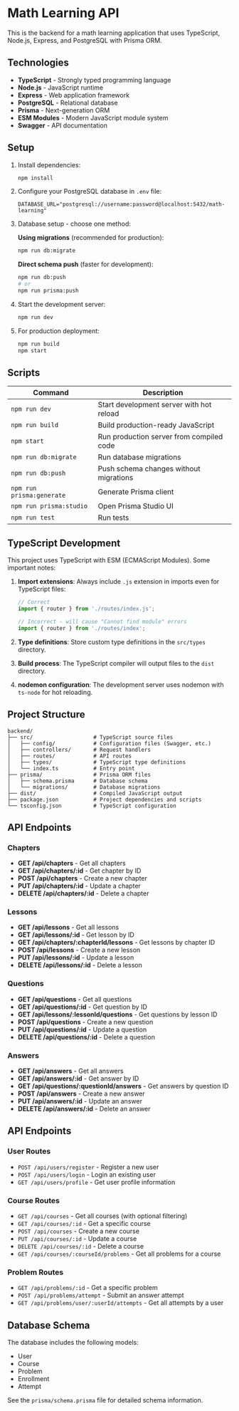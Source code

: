 # Math Learning API

This is the backend for a math learning application that uses TypeScript, Node.js, Express, and PostgreSQL with Prisma ORM.

## Technologies

- **TypeScript** - Strongly typed programming language
- **Node.js** - JavaScript runtime
- **Express** - Web application framework
- **PostgreSQL** - Relational database
- **Prisma** - Next-generation ORM
- **ESM Modules** - Modern JavaScript module system
- **Swagger** - API documentation

## Setup

1. Install dependencies:
   ```bash
   npm install
   ```

2. Configure your PostgreSQL database in `.env` file:
   ```
   DATABASE_URL="postgresql://username:password@localhost:5432/math-learning"
   ```

3. Database setup - choose one method:
   
   **Using migrations** (recommended for production):
   ```bash
   npm run db:migrate
   ```
   
   **Direct schema push** (faster for development):
   ```bash
   npm run db:push
   # or
   npm run prisma:push
   ```

4. Start the development server:
   ```bash
   npm run dev
   ```

5. For production deployment:
   ```bash
   npm run build
   npm start
   ```

## Scripts

| Command | Description |
|---------|-------------|
| `npm run dev` | Start development server with hot reload |
| `npm run build` | Build production-ready JavaScript |
| `npm start` | Run production server from compiled code |
| `npm run db:migrate` | Run database migrations |
| `npm run db:push` | Push schema changes without migrations |
| `npm run prisma:generate` | Generate Prisma client |
| `npm run prisma:studio` | Open Prisma Studio UI |
| `npm run test` | Run tests |

## TypeScript Development

This project uses TypeScript with ESM (ECMAScript Modules). Some important notes:

1. **Import extensions**: Always include `.js` extension in imports even for TypeScript files:
   ```typescript
   // Correct
   import { router } from './routes/index.js';
   
   // Incorrect - will cause "Cannot find module" errors
   import { router } from './routes/index';
   ```

2. **Type definitions**: Store custom type definitions in the `src/types` directory.

3. **Build process**: The TypeScript compiler will output files to the `dist` directory.

4. **nodemon configuration**: The development server uses nodemon with `ts-node` for hot reloading.

## Project Structure

```
backend/
├── src/                   # TypeScript source files
│   ├── config/            # Configuration files (Swagger, etc.)
│   ├── controllers/       # Request handlers
│   ├── routes/            # API routes
│   ├── types/             # TypeScript type definitions
│   └── index.ts           # Entry point
├── prisma/                # Prisma ORM files
│   ├── schema.prisma      # Database schema
│   └── migrations/        # Database migrations
├── dist/                  # Compiled JavaScript output
├── package.json           # Project dependencies and scripts
└── tsconfig.json          # TypeScript configuration
```

## API Endpoints

### Chapters

- **GET /api/chapters** - Get all chapters
- **GET /api/chapters/:id** - Get chapter by ID
- **POST /api/chapters** - Create a new chapter
- **PUT /api/chapters/:id** - Update a chapter
- **DELETE /api/chapters/:id** - Delete a chapter

### Lessons

- **GET /api/lessons** - Get all lessons
- **GET /api/lessons/:id** - Get lesson by ID
- **GET /api/chapters/:chapterId/lessons** - Get lessons by chapter ID
- **POST /api/lessons** - Create a new lesson
- **PUT /api/lessons/:id** - Update a lesson
- **DELETE /api/lessons/:id** - Delete a lesson

### Questions

- **GET /api/questions** - Get all questions
- **GET /api/questions/:id** - Get question by ID
- **GET /api/lessons/:lessonId/questions** - Get questions by lesson ID
- **POST /api/questions** - Create a new question
- **PUT /api/questions/:id** - Update a question
- **DELETE /api/questions/:id** - Delete a question

### Answers

- **GET /api/answers** - Get all answers
- **GET /api/answers/:id** - Get answer by ID
- **GET /api/questions/:questionId/answers** - Get answers by question ID
- **POST /api/answers** - Create a new answer
- **PUT /api/answers/:id** - Update an answer
- **DELETE /api/answers/:id** - Delete an answer

## API Endpoints

### User Routes
- `POST /api/users/register` - Register a new user
- `POST /api/users/login` - Login an existing user
- `GET /api/users/profile` - Get user profile information

### Course Routes
- `GET /api/courses` - Get all courses (with optional filtering)
- `GET /api/courses/:id` - Get a specific course
- `POST /api/courses` - Create a new course
- `PUT /api/courses/:id` - Update a course
- `DELETE /api/courses/:id` - Delete a course
- `GET /api/courses/:courseId/problems` - Get all problems for a course

### Problem Routes
- `GET /api/problems/:id` - Get a specific problem
- `POST /api/problems/attempt` - Submit an answer attempt
- `GET /api/problems/user/:userId/attempts` - Get all attempts by a user

## Database Schema

The database includes the following models:
- User
- Course
- Problem
- Enrollment
- Attempt

See the `prisma/schema.prisma` file for detailed schema information.
